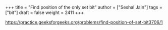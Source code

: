 +++
title = "Find position of the only set bit"
author = ["Seshal Jain"]
tags = ["bit"]
draft = false
weight = 2411
+++

<https://practice.geeksforgeeks.org/problems/find-position-of-set-bit3706/1>
